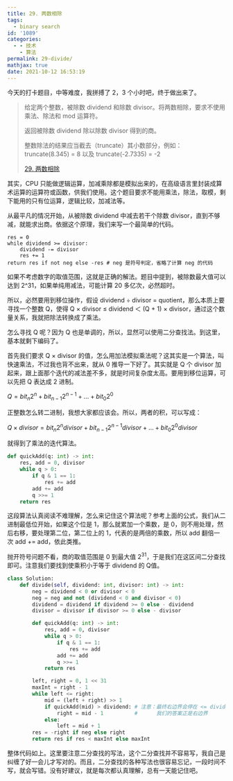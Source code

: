 ```yaml
---
title: 29. 两数相除
tags:
  - binary search
id: '1089'
categories:
  - - 技术
    - 算法
permalink: 29-divide/
mathjax: true
date: 2021-10-12 16:53:19
---
```


今天的打卡题目，中等难度，我拼搏了 2，3 个小时吧，终于做出来了。

> 给定两个整数，被除数 dividend 和除数 divisor。将两数相除，要求不使用乘法、除法和 mod 运算符。
> 
> 返回被除数 dividend 除以除数 divisor 得到的商。
> 
> 整数除法的结果应当截去（truncate）其小数部分，例如：truncate(8.345) = 8 以及 truncate(-2.7335) = -2
> 
> [29. 两数相除](https://leetcode-cn.com/problems/divide-two-integers/)

其实，CPU 只能做逻辑运算，加减乘除都是模拟出来的，在高级语言里封装成算术运算的运算符或函数，供我们使用。这个题目要求不能用乘法，除法，取模，剩下能用的只有位运算，逻辑比较，加减法等。

从最平凡的情况开始，从被除数 dividend 中减去若干个除数 divisor，直到不够减，就能求出商。依据这个原理，我们来写一个最简单的代码。

```generic
res = 0
while dividend >= divisor:
    dividend -= divisor
    res += 1
return res if not neg else -res # neg 是符号判定，省略了计算 neg 的代码
```

如果不考虑数字的取值范围，这就是正确的解法。题目中提到，被除数最大值可以达到 2^31，如果单纯用减法，可能计算 20 多亿次，必然超时。

所以，必然要用到移位操作，假设 dividend ÷ divisor = quotient，那么本质上要寻找一个整数 Q，使得 Q × divisor ≤ dividend ＜ (Q + 1) × divisor，通过这个数量关系，我就把除法转换成了乘法。

怎么寻找 Q 呢？因为 Q 也是单调的，所以，显然可以使用二分查找法。到这里，基本就剩下编码了。

首先我们要求 Q × divisor 的值，怎么用加法模拟乘法呢？这其实是一个算法，叫快速乘法，不过我也背不出来，就从 0 推导一下好了。其实就是 Q 个 divisor 加起来，跟上面那个迭代的减法差不多，就是时间复杂度太高。要用到移位运算，可以先把 Q 表达成 2 进制。

$Q = bit_n 2^n + bit_{n-1} 2^{n-1} + \dots + bit_0 2^0$

正整数怎么转二进制，我想大家都应该会。所以，两者的积，可以写成：

$Q \times divisor = bit_n 2^n divisor + bit_{n-1} 2^{n-1} divisor + \dots + bit_0 2^0 divisor$

就得到了乘法的迭代算法。

```python
def quickAdd(q: int) -> int:
    res, add = 0, divisor
    while q > 0:
        if q & 1 == 1:
            res += add
        add += add
        q >>= 1
    return res
```

这段算法认真阅读不难理解，怎么来记住这个算法呢？参考上面的公式，我们从二进制最低位开始，如果这个位是 1，那么就累加一个乘数，是 0，则不用处理，然后右移，要处理第二位，第二位上的 1，代表的是两倍的乘数，所以 add 翻倍一次 add += add，依此类推。

抛开符号问题不看，商的取值范围是 0 到最大值 $2^{31}$，于是我们在这区间二分查找即可。注意我们要找到使乘积小于等于 dividend 的 Q值。

```python
class Solution:
    def divide(self, dividend: int, divisor: int) -> int:
        neg = dividend < 0 or divisor < 0
        neg = neg and not (dividend < 0 and divisor < 0)
        dividend = dividend if dividend >= 0 else - dividend
        divisor = divisor if divisor >= 0 else - divisor

        def quickAdd(q: int) -> int:
            res, add = 0, divisor
            while q > 0:
                if q & 1 == 1:
                    res += add
                add += add
                q >>= 1
            return res

        left, right = 0, 1 << 31
        maxInt = right - 1
        while left <= right:
            mid = (left + right) >> 1
            if quickAdd(mid) > dividend: # 注意：最终右边界会停在 <= dividend 的地方
                right = mid - 1          #      我们的答案正是右边界
            else:
                left = mid + 1
        res = -right if neg else right
        return res if res < maxInt else maxInt
```

整体代码如上。这里要注意二分查找的写法，这个二分查找并不容易写，我自己是纠缠了好一会儿才写对的。而且，二分查找的各种写法也很容易忘记，一段时间不写，就会写错。没有好建议，就是每次都认真理解，总有一天能记住吧。